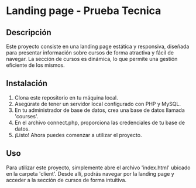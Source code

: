 # Landing page - Prueba Tecnica

## Descripción
Este proyecto consiste en una landing page estática y responsiva, diseñada para presentar información sobre cursos de forma atractiva y fácil de navegar. La sección de cursos es dinámica, lo que permite una gestión eficiente de los mismos.

## Instalación
1. Clona este repositorio en tu máquina local.
2. Asegúrate de tener un servidor local configurado con PHP y MySQL.
3. En tu administrador de base de datos, crea una base de datos llamada 'courses'.
4. En el archivo connect.php, proporciona las credenciales de tu base de datos.
5. ¡Listo! Ahora puedes comenzar a utilizar el proyecto.

## Uso
Para utilizar este proyecto, simplemente abre el archivo 'index.html' ubicado en la carpeta 'client'. Desde allí, podrás navegar por la landing page y acceder a la sección de cursos de forma intuitiva.